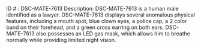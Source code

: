 ID # : DSC-MATE-7613
Description: DSC-MATE-7613 is a human male identified as a lawyer. DSC-MATE-7613 displays several anomalous physical features, including a mouth spot, blue clown eyes, a police cap, a 2 color band on their forehead, and a green cross earring on both ears. DSC-MATE-7613 also possesses an LED gas mask, which allows him to breathe normally while providing limited night vision.